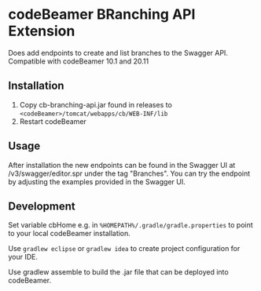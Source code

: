 # codeBeamer BRanching API Extension
Does add endpoints to create and list branches to the Swagger API.
Compatible with codeBeamer 10.1 and 20.11

## Installation
1. Copy cb-branching-api.jar found in releases to `<codeBeamer>/tomcat/webapps/cb/WEB-INF/lib`
2. Restart codeBeamer

## Usage
After installation the new endpoints can be found in the Swagger UI at <codeBeamer>/v3/swagger/editor.spr under the tag "Branches".
You can try the endpoint by adjusting the examples provided in the Swagger UI.

## Development
Set variable cbHome e.g. in `%HOMEPATH%/.gradle/gradle.properties` to point to your local codeBeamer installation.

Use `gradlew eclipse` or `gradlew idea` to create project configuration for your IDE.

Use gradlew assemble to build the .jar file that can be deployed into codeBeamer.
